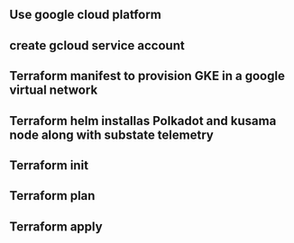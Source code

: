 ## Use google cloud platform
## create gcloud service account
## Terraform manifest to provision GKE in a google virtual network
## Terraform helm installas Polkadot and kusama node along with substate telemetry

## Terraform init
## Terraform plan
## Terraform apply